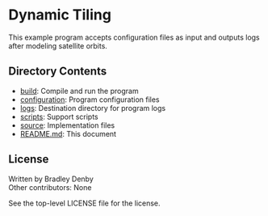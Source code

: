 # Dynamic Tiling

This example program accepts configuration files as input and outputs logs after
modeling satellite orbits.

## Directory Contents

* [build](build/README.md): Compile and run the program
* [configuration](configuration/README.md): Program configuration files
* [logs](logs/README.md): Destination directory for program logs
* [scripts](scripts/README.md): Support scripts
* [source](source/dynamic-tiling.cpp): Implementation files
* [README.md](README.md): This document

## License

Written by Bradley Denby  
Other contributors: None

See the top-level LICENSE file for the license.
